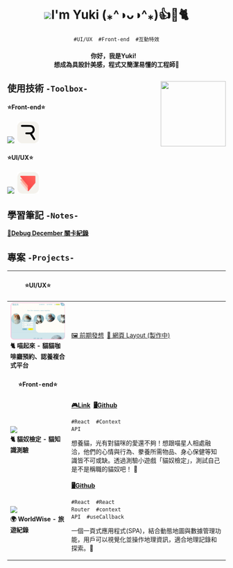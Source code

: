 <h1 align="center"><img src="https://media.giphy.com/media/WLCvUMcxrclUaxRddL/giphy.gif?cid=790b7611f0nkqucdgc6n0q44wn323ors9h4sag4zo30fpfd9&ep=v1_stickers_search&rid=giphy.gif&ct=sf" width="100"><span>I'm Yuki (⁎^◑ᴗ◑^⁎)👍🌟🐈</span></h1>
<p align="center"><code>#UI/UX</code>  <code>#Front-end</code>  <code>#互動特效</code></p>
<h4 align="center">你好，我是Yuki! <br>想成為具設計美感，程式又簡潔易懂的工程師🌟</h4>
<h2>使用技術 <code>-Toolbox-<img align="right" src="https://media.giphy.com/media/qhub8pu17Jd9UIklQ7/giphy.gif" width="150" height="150" ></code></h2>
<h4>⭐Front-end⭐</h4>
<h4><img src="https://skillicons.dev/icons?i=react,typescript,javascript,materialui,git&theme=light&perline=5"><span> </span><img src="./rive_round.png" width="50"><span></h4>
<h4>⭐UI/UX⭐</h4>
<h4><img src="https://skillicons.dev/icons?i=figma,illustrator,photoshop,blender&theme=light&perline=4"><span> </span><img src="./protopie_round.png" width="50"></h4>

<h2>學習筆記 <code>-Notes-</code></h2>
<a href="https://hackmd.io/@dZjKIpj2RNCjjxvUEbzBdg/rk0eNbJB1e"><strong>👾Debug December 關卡紀錄</strong></a>
<br/>
<h2>專案 <code>-Projects-</code></h2>

| <h4 align="center">⭐UI/UX⭐</h4>                                                                      |                                                                                                                                                                                                                                                                                                                                                                                                                                                                                                  |
| ------------------------------------------------------------------------------------------------------ | ------------------------------------------------------------------------------------------------------------------------------------------------------------------------------------------------------------------------------------------------------------------------------------------------------------------------------------------------------------------------------------------------------------------------------------------------------------------------------------------------ |
| <img width="200" src="./project06.png"><br><strong>🐈 喵起來 - 貓貓咖啡廳預約、認養複合式平台</strong> | <a href="https://www.figma.com/proto/J8XKRJEKz6HrsJuf0KHnMQ/%E8%B2%93%E8%B2%93%E9%A0%90%E7%B4%84%E7%B3%BB%E7%B5%B1?type=design&node-id=48-123&t=1c5EaVfhwJ1qPC0y-1&scaling=scale-down-width&page-id=0%3A1&mode=design">🖼 前期發想</a><span> </span><a href="https://www.figma.com/proto/J8XKRJEKz6HrsJuf0KHnMQ/%E8%B2%93%E8%B2%93%E9%A0%90%E7%B4%84%E7%B3%BB%E7%B5%B1?type=design&node-id=104-345&t=tx6jUEoOGOnbgkp5-1&scaling=min-zoom&page-id=46%3A11&mode=design">🎨 網頁 Layout (製作中)</a> |
| <h4 align="center">⭐Front-end⭐</h4>                                                                  |                                                                                                                                                                                                                                                                                                                                                                                                                                                                                                  |
| <img width="200" src="https://github.com/user-attachments/assets/58127629-f522-4ffc-807e-5b3c737db6e0"><br><strong>🐈 貓奴檢定 - 貓知識測驗</strong>             | <strong><a href="https://meowmastery.netlify.app/">🎮Link</a><span> </span><a href="https://github.com/VOxOVb/meowmastery">🖥Github</a></strong><br><p><code>#React</code>  <code>#Context API</code></p><p>想養貓，光有對貓咪的愛還不夠！想跟喵星人相處融洽，他們的心情與行為、豢養所需物品、身心保健等知識皆不可或缺。透過測驗小遊戲「貓奴檢定」，測試自己是不是稱職的貓奴吧！ 🐾</p>                                                                                          |
| <img width="200" src="https://github.com/user-attachments/assets/b03c04aa-142c-47b7-ab38-2900a36431c7"><br><strong>🌍 WorldWise - 旅遊紀錄</strong>                    | <strong><a href="https://github.com/VOxOVb/worldwise">🖥Github</a></strong><br><p><code>#React</code>  <code>#React Router</code>  <code>#context API</code>  <code>#useCallback</code></p><p>一個一頁式應用程式(SPA)，結合動態地圖與數據管理功能，用戶可以視覺化並操作地理資訊，適合地理記錄和探索。📌</p>     |


